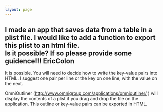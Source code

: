 ```yaml
---
layout: page
---
```


I made an app that saves data from a table in a plist file.  I would like to add a function to export this plist to an html file.  
Is it possible?  If so please provide some guidence!!!     EricColon
----

It is possible.  You will need to decide how to write the key-value pairs into HTML.  I suggest one pair per line or
the key on one line, with the value on the next.

OmniOutliner (http://www.omnigroup.com/applications/omnioutliner/ ) will display the contents of a plist if you drag and drop the file on the application.  This
outline or key-value pairs can be exported in HTML.
